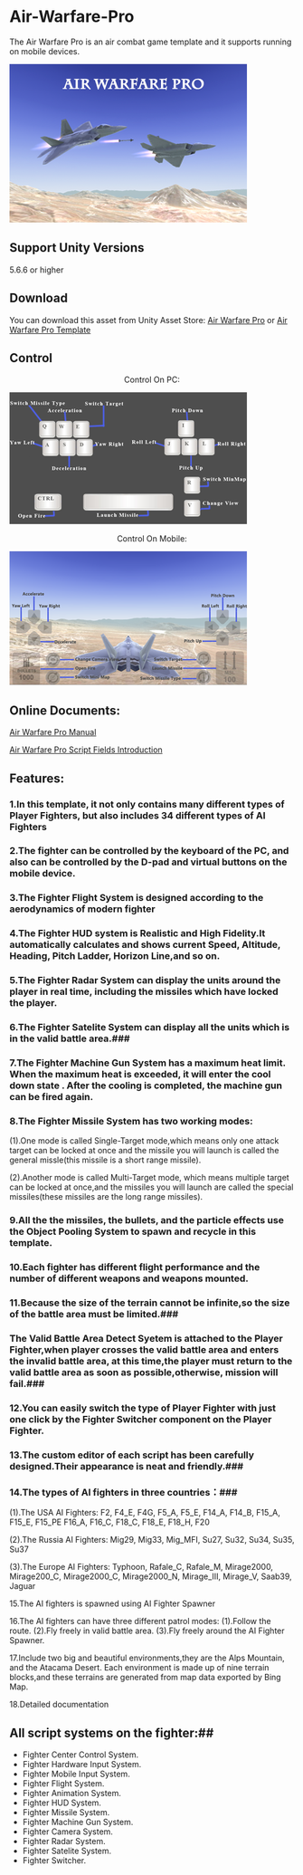 # Air-Warfare-Pro

The Air Warfare Pro is an air combat game template and it supports running on mobile devices.

![image](https://github.com/swordmaster003/Air-Warfare-Pro/blob/master/Screenshots/Cover.png)

## Support Unity Versions

5.6.6 or higher

## Download

You can download this asset from Unity Asset Store:
[Air Warfare Pro](https://assetstore.unity.com/packages/templates/systems/air-warfare-pro-159371)
or [Air Warfare Pro Template](https://assetstore.unity.com/packages/templates/systems/air-warfare-pro-template-153887)

## Control

<center>Control On PC:</center>

![image](https://github.com/swordmaster003/Air-Warfare-Pro/blob/master/Screenshots/ControlOnPC.png)

<center>Control On Mobile:</center>

![image](https://github.com/swordmaster003/Air-Warfare-Pro/blob/master/Screenshots/ControlOnMobile.png)

## Online Documents:

[Air Warfare Pro Manual](https://www.swordmaster.info/documents/unity-assets-documents/air-warfare-pro-manual-document/)

[Air Warfare Pro Script Fields Introduction](https://www.swordmaster.info/documents/unity-assets-documents/air-warfare-pro-script-fields-introduction/)

## Features:

### 1.In this template, it not only contains many different types of Player Fighters, but also includes 34 different types of AI Fighters ###

### 2.The fighter can be controlled by the keyboard of the PC, and also can be controlled by the D-pad and virtual buttons on the mobile device. ###

### 3.The Fighter Flight System is designed according to the aerodynamics of modern fighter ###

### 4.The Fighter HUD system is Realistic and High Fidelity.It automatically calculates and shows current Speed, Altitude, Heading, Pitch Ladder, Horizon Line,and so on. ###

### 5.The Fighter Radar System can display the units around the player in real time, including the missiles which have locked the player. ###

### 6.The Fighter Satelite System can display all the units which is in the valid battle area.###

### 7.The Fighter Machine Gun System has a maximum heat limit. When the maximum heat is exceeded, it will enter the cool down state . After the cooling is completed, the machine gun can be fired again. ###

### 8.The Fighter Missile System has two working modes:
(1).One mode is called Single-Target mode,which means only one attack target can be locked at once and the missile you will launch is called the general missle(this missile is a short range missile). 

(2).Another mode is called Multi-Target mode, which means multiple target can be locked at once,and the missiles you will launch are called the special missiles(these missiles are the long range missiles).

### 9.All the the missiles, the bullets, and the particle effects use the Object Pooling System to spawn and recycle in this template. ###

### 10.Each fighter has different flight performance and the number of different weapons and weapons mounted. ###

### 11.Because the size of the terrain cannot be infinite,so the size of the battle area must be limited.###
### The Valid Battle Area Detect Syetem is attached to the Player Fighter,when player crosses the valid battle area and enters the invalid battle area, at this time,the player must return to the valid battle area as soon as possible,otherwise, mission will fail.###

### 12.You can easily switch the type of Player Fighter with just one click by the Fighter Switcher component on the Player Fighter. ###

### 13.The custom editor of each script has been carefully designed.Their appearance is neat and friendly.###

### 14.The types of AI fighters in three countries：###

(1).The USA AI Fighters:
F2, F4_E, F4G, F5_A, F5_E, F14_A, F14_B, F15_A, F15_E, F15_PE F16_A, F16_C, F18_C, F18_E, F18_H, F20

(2).The Russia AI Fighters:
Mig29, Mig33, Mig_MFI, Su27, Su32, Su34, Su35, Su37

(3).The Europe AI Fighters:
Typhoon, Rafale_C, Rafale_M, Mirage2000, Mirage200_C, Mirage2000_C, Mirage2000_N, Mirage_III, Mirage_V, Saab39, Jaguar

15.The AI fighters is spawned using AI Fighter Spawner

16.The AI fighters can have three different patrol modes:
(1).Follow the route.
(2).Fly freely in valid battle area.
(3).Fly freely around the AI Fighter Spawner.

17.Include two big and beautiful environments,they are the Alps Mountain, and the Atacama Desert.
Each environment is made up of nine terrain blocks,and these terrains are generated from map data exported by Bing Map.

18.Detailed documentation


## All script systems on the fighter:##

 - Fighter Center Control System.
 - Fighter Hardware Input System.
 - Fighter Mobile Input System.
 - Fighter Flight System.
 - Fighter Animation System.
 - Fighter HUD System.
 - Fighter Missile System.
 - Fighter Machine Gun System.
 - Fighter Camera System.
 - Fighter Radar System.
 - Fighter Satelite System.
 - Fighter Switcher.
